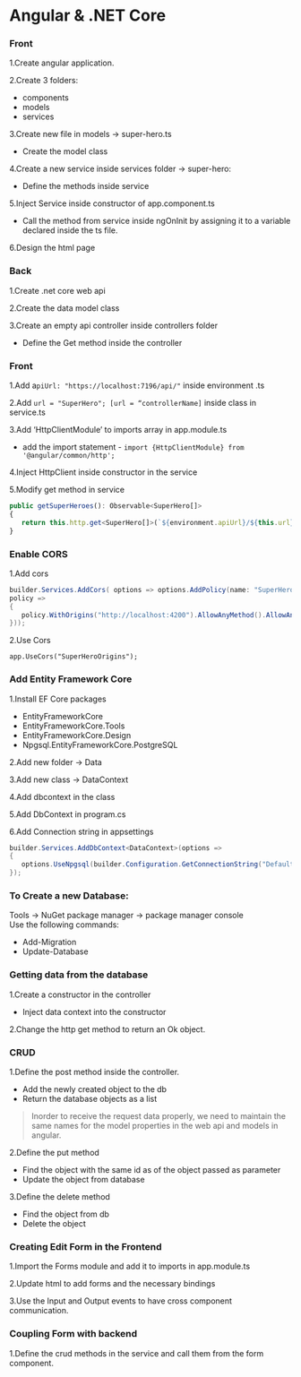 # Angular & .NET Core

### Front

1.Create angular application.

2.Create 3 folders:  
* components  
* models  
* services

   
3.Create new file in models -> super-hero.ts  
* Create the model class

4.Create a new service inside services folder -> super-hero:  
* Define the methods inside service

5.Inject Service inside constructor of app.component.ts  
* Call the method from service inside ngOnInit by assigning it to a variable declared inside the ts file.

6.Design the html page  

### Back

1.Create .net core web api

2.Create the data model class

3.Create an empty api controller inside controllers folder  
* Define the Get method inside the controller

### Front

1.Add  a`piUrl: "https://localhost:7196/api/"` inside environment .ts

2.Add  `url = "SuperHero"; [url = “controllerName]` inside class in service.ts

3.Add ‘HttpClientModule’ to imports array in app.module.ts   
* add the import statement - `import {HttpClientModule} from '@angular/common/http';`
 
4.Inject HttpClient inside constructor in the service

5.Modify get method in service  

```ts
public getSuperHeroes(): Observable<SuperHero[]>
{
   return this.http.get<SuperHero[]>(`${environment.apiUrl}/${this.url}`); 
}

```
 

### Enable CORS

1.Add cors  

```cs
builder.Services.AddCors( options => options.AddPolicy(name: "SuperHeroOrigins",
policy =>
{
   policy.WithOrigins("http://localhost:4200").AllowAnyMethod().AllowAnyHeader();
}));
```

2.Use Cors  

`app.UseCors("SuperHeroOrigins");`

### Add Entity Framework Core

1.Install EF Core packages 
* EntityFrameworkCore
* EntityFrameworkCore.Tools
* EntityFrameworkCore.Design
* Npgsql.EntityFrameworkCore.PostgreSQL

2.Add new folder -> Data 

3.Add new class  -> DataContext

4.Add dbcontext in the class 

5.Add DbContext in program.cs

6.Add Connection string in appsettings  
```cs
builder.Services.AddDbContext<DataContext>(options =>
{
   options.UseNpgsql(builder.Configuration.GetConnectionString("DefaultConnection"));
}); 
```

### To Create a new Database:
Tools -> NuGet package manager -> package manager console  
Use the following commands:  
* Add-Migration
* Update-Database

### Getting data from the database
1.Create a constructor in the controller  
* Inject data context into the constructor

2.Change the http get method to return an Ok object.

### CRUD

1.Define the post method inside the controller.  
* Add the newly created object to the db
* Return the database objects as a list

> Inorder to receive the request data properly, we need to maintain the same names for the model properties in the web api and models in angular.


2.Define the put method  
* Find the object with the same id as of the object passed as parameter
* Update the object from database

3.Define the delete method
* Find the object from db
* Delete the object

### Creating Edit Form in the Frontend

1.Import the Forms module and add it to imports in app.module.ts 

2.Update html to add forms and the necessary bindings

3.Use the Input and Output events to have cross component communication.  

### Coupling Form with backend

1.Define the crud methods in the service and call them from the form component.
